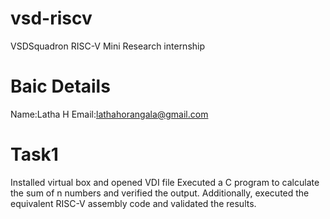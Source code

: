 # vsd-riscv
VSDSquadron RISC-V  Mini Research internship
# Baic Details
Name:Latha H
Email:lathahorangala@gmail.com

# Task1
Installed virtual box and opened VDI file
Executed a C program to calculate the sum of n numbers and verified the output. Additionally, executed the equivalent RISC-V assembly code and validated the results.

